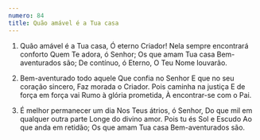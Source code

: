 ```yaml
---
numero: 84
title: Quão amável é a Tua casa
---
```

1. Quão amável é a Tua casa,
Ó eterno Criador!
Nela sempre encontrará conforto
Quem Te adora, ó Senhor;
Os que amam Tua casa
Bem-aventurados são;
De contínuo, ó Eterno,
O Teu Nome louvarão.

2. Bem-aventurado todo aquele
Que confia no Senhor
E que no seu coração sincero,
Faz morada o Criador.
Pois caminha na justiça
E de força em força vai
Rumo à glória prometida,
À encontrar-se com o Pai.

3. É melhor permanecer um dia
Nos Teus átrios, ó Senhor,
Do que mil em qualquer outra parte
Longe do divino amor.
Pois tu és Sol e Escudo
Ao que anda em retidão;
Os que amam Tua casa
Bem-aventurados são.
